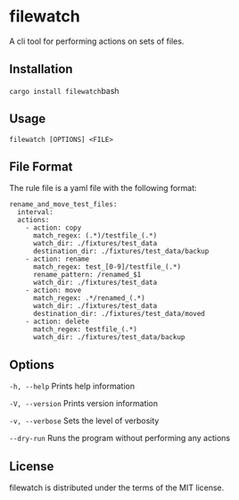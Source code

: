 # filewatch
A cli tool for performing actions on sets of files.

## Installation
`cargo install filewatch`bash

## Usage
`filewatch [OPTIONS] <FILE>`

## File Format

The rule file is a yaml file with the following format:

```
rename_and_move_test_files:
  interval:
  actions:
    - action: copy
      match_regex: (.*)/testfile_(.*)
      watch_dir: ./fixtures/test_data
      destination_dir: ./fixtures/test_data/backup
    - action: rename
      match_regex: test_[0-9]/testfile_(.*)
      rename_pattern: /renamed_$1
      watch_dir: ./fixtures/test_data
    - action: move
      match_regex: .*/renamed_(.*)
      watch_dir: ./fixtures/test_data
      destination_dir: ./fixtures/test_data/moved
    - action: delete
      match_regex: testfile_(.*)
      watch_dir: ./fixtures/test_data/backup
```

## Options

`-h, --help` Prints help information

`-V, --version` Prints version information

`-v, --verbose` Sets the level of verbosity

`--dry-run` Runs the program without performing any actions

## License

filewatch is distributed under the terms of the MIT license.
